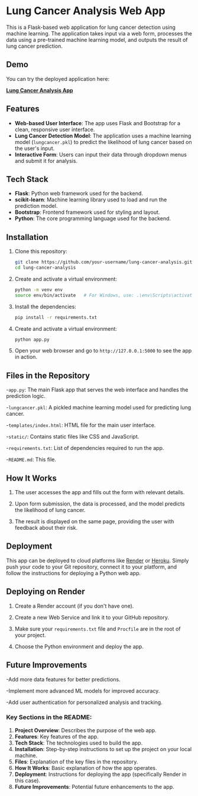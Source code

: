 # Lung Cancer Analysis Web App

This is a Flask-based web application for lung cancer detection using machine learning. The application takes input via a web form, processes the data using a pre-trained machine learning model, and outputs the result of lung cancer prediction.


## Demo

You can try the deployed application here:

[**Lung Cancer Analysis App**](https://lung-cancer-analysis.onrender.com)


## Features

- **Web-based User Interface**: The app uses Flask and Bootstrap for a clean, responsive user interface.
- **Lung Cancer Detection Model**: The application uses a machine learning model (`lungcancer.pkl`) to predict the likelihood of lung cancer based on the user's input.
- **Interactive Form**: Users can input their data through dropdown menus and submit it for analysis.

## Tech Stack

- **Flask**: Python web framework used for the backend.
- **scikit-learn**: Machine learning library used to load and run the prediction model.
- **Bootstrap**: Frontend framework used for styling and layout.
- **Python**: The core programming language used for the backend.

## Installation

1. Clone this repository:

   ```bash
   git clone https://github.com/your-username/lung-cancer-analysis.git
   cd lung-cancer-analysis
   ```


2. Create and activate a virtual environment:

   ```bash
   python -m venv env
   source env/bin/activate   # For Windows, use: .\env\Scripts\activate
   ```


3. Install the dependencies:

   ```bash
   pip install -r requirements.txt
   ```


4. Create and activate a virtual environment:

   ```bash
   python app.py
   ```


5. Open your web browser and go to `http://127.0.0.1:5000` to see the app in action.


## Files in the Repository

-`app.py`: The main Flask app that serves the web interface and handles the prediction logic.

-`lungcancer.pkl`: A pickled machine learning model used for predicting lung cancer.

-`templates/index.html`: HTML file for the main user interface.

-`static/`: Contains static files like CSS and JavaScript.

-`requirements.txt`: List of dependencies required to run the app.

-`README.md`: This file.

## How It Works

1. The user accesses the app and fills out the form with relevant details.

2. Upon form submission, the data is processed, and the model predicts the likelihood of lung cancer.

3. The result is displayed on the same page, providing the user with feedback about their risk.

## Deployment

This app can be deployed to cloud platforms like [Render](https://render.com/) or [Heroku](https://www.heroku.com/). Simply push your code to your Git repository, connect it to your platform, and follow the instructions for deploying a Python web app.


## Deploying on Render

1. Create a Render account (if you don't have one).

2. Create a new Web Service and link it to your GitHub repository.

3. Make sure your `requirements.txt` file and `Procfile` are in the root of your project.

4. Choose the Python environment and deploy the app.

## Future Improvements

-Add more data features for better predictions.

-Implement more advanced ML models for improved accuracy.

-Add user authentication for personalized analysis and tracking.

### Key Sections in the README:

1. **Project Overview**: Describes the purpose of the web app.
2. **Features**: Key features of the app.
3. **Tech Stack**: The technologies used to build the app.
4. **Installation**: Step-by-step instructions to set up the project on your local machine.
5. **Files**: Explanation of the key files in the repository.
6. **How It Works**: Basic explanation of how the app operates.
7. **Deployment**: Instructions for deploying the app (specifically Render in this case).
8. **Future Improvements**: Potential future enhancements to the app.
